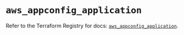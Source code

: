 # `aws_appconfig_application`

Refer to the Terraform Registry for docs: [`aws_appconfig_application`](https://registry.terraform.io/providers/hashicorp/aws/5.86.1/docs/resources/appconfig_application).
